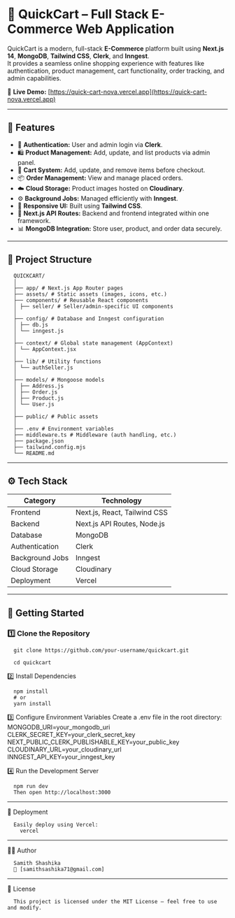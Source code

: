 # 🛒 QuickCart – Full Stack E-Commerce Web Application

QuickCart is a modern, full-stack **E-Commerce** platform built using **Next.js 14**, **MongoDB**, **Tailwind CSS**, **Clerk**, and **Inngest**.  
It provides a seamless online shopping experience with features like authentication, product management, cart functionality, order tracking, and admin capabilities.

🚀 **Live Demo:** [https://quick-cart-nova.vercel.app](https://quick-cart-nova.vercel.app)

---

## 🧩 Features

- 🔐 **Authentication:** User and admin login via **Clerk**.
- 🛍️ **Product Management:** Add, update, and list products via admin panel.
- 🛒 **Cart System:** Add, update, and remove items before checkout.
- 📦 **Order Management:** View and manage placed orders.
- ☁️ **Cloud Storage:** Product images hosted on **Cloudinary**.
- ⚙️ **Background Jobs:** Managed efficiently with **Inngest**.
- 🎨 **Responsive UI:** Built using **Tailwind CSS**.
- 🧠 **Next.js API Routes:** Backend and frontend integrated within one framework.
- 📊 **MongoDB Integration:** Store user, product, and order data securely.

---

## 📁 Project Structure

      QUICKCART/
      │
      ├── app/ # Next.js App Router pages
      ├── assets/ # Static assets (images, icons, etc.)
      ├── components/ # Reusable React components
      │ ├── seller/ # Seller/admin-specific UI components
      │
      ├── config/ # Database and Inngest configuration
      │ ├── db.js
      │ └── inngest.js
      │
      ├── context/ # Global state management (AppContext)
      │ └── AppContext.jsx
      │
      ├── lib/ # Utility functions
      │ └── authSeller.js
      │
      ├── models/ # Mongoose models
      │ ├── Address.js
      │ ├── Order.js
      │ ├── Product.js
      │ └── User.js
      │
      ├── public/ # Public assets
      │
      ├── .env # Environment variables
      ├── middleware.ts # Middleware (auth handling, etc.)
      ├── package.json
      ├── tailwind.config.mjs
      └── README.md

---

## ⚙️ Tech Stack

| Category | Technology |
|-----------|-------------|
| Frontend | Next.js, React, Tailwind CSS |
| Backend | Next.js API Routes, Node.js |
| Database | MongoDB |
| Authentication | Clerk |
| Background Jobs | Inngest |
| Cloud Storage | Cloudinary |
| Deployment | Vercel |

---

## 🧠 Getting Started

### 1️⃣ Clone the Repository

      git clone https://github.com/your-username/quickcart.git

      cd quickcart

2️⃣ Install Dependencies

      npm install
      # or
      yarn install
  
3️⃣ Configure Environment Variables
      Create a .env file in the root directory:
            MONGODB_URI=your_mongodb_uri
            CLERK_SECRET_KEY=your_clerk_secret_key
            NEXT_PUBLIC_CLERK_PUBLISHABLE_KEY=your_public_key
            CLOUDINARY_URL=your_cloudinary_url
            INNGEST_API_KEY=your_inngest_key
  
4️⃣ Run the Development Server

      npm run dev
      Then open http://localhost:3000

---

🚀 Deployment

      Easily deploy using Vercel:
        vercel

---

🧑‍💻 Author

      Samith Shashika
      📧 [samithsashika71@gmail.com]

---

📄 License

      This project is licensed under the MIT License – feel free to use and modify.
